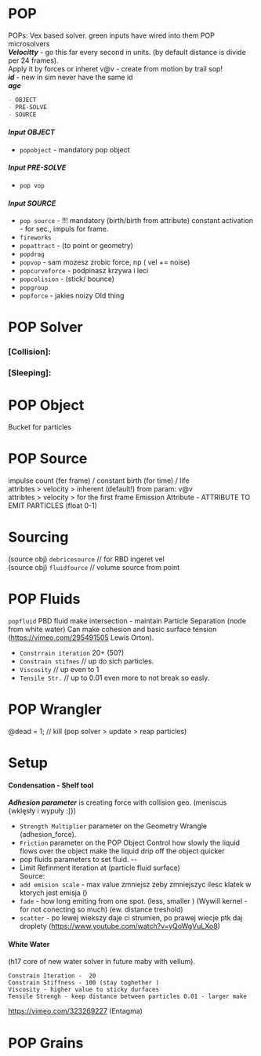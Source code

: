 
# POP  
POPs: Vex based solver.  green inputs have wired into them POP microsolvers    
***Velocitty*** -  go this far every second in units. (by default distance is divide per 24 frames).   
Apply it by forces or inheret v@v - create from motion by trail sop!   
***id*** - new in sim never have the same id  
***age***  

```md
- OBJECT 
- PRE-SOLVE
- SOURCE 
```

#### *Input OBJECT*
- `popobject` - mandatory pop object

#### *Input PRE-SOLVE*  
- `pop vop`  

#### *Input SOURCE*  
- `pop source` - !!! mandatory (birth/birth from attribute) constant activation - for sec., impuls for frame.
- `fireworks`
- `popattract` - (to point or geometry)  
- `popdrag`  
- `popvop` - sam mozesz zrobic force, np ( vel +=  noise)  
- `popcurveforce` - podpinasz krzywa i leci  
- `popcolision` - (stick/ bounce)  
- `popgroup`  
- `popforce` - jakies noizy Old thing   

# POP Solver 
### [Collision]:
### [Sleeping]:

# POP Object 
Bucket for particles 

# POP Source  
impulse count (fer frame) / constant birth (for time) / life  
attribtes > velocity > inherent (default!) from param: v@v  
attribtes > velocity > for the first frame 
Emission Attribute - ATTRIBUTE TO EMIT PARTICLES (float 0-1)
# Sourcing 
(source obj) `debricesource` // for RBD ingeret vel   
(source obj) `fluidfource` // volume source from point   

# POP Fluids
`popfluid` PBD fluid make intersection - maintain Particle Separation (node from white water) Can make cohesion and basic surface tension (https://vimeo.com/295491505 Lewis Orton).   

- `Constrrain iteration` 20+  (50?)
- `Constrain stifnes` // up do sich particles. 
- `Viscosity` // up even to 1
- `Tensile Str.` // up to 0.01 even more to not break so easly.

# POP Wrangler
@dead = 1; // kill (pop solver > update > reap particles)


# Setup  

#### Condensation - Shelf tool 
 
***Adhesion parameter*** is creating force with collision geo. (meniscus {wklęsły i wypuły :]}) 
- `Strength Multiplier` parameter on the Geometry Wrangle (adhesion_force).    
- `Friction` parameter on the POP Object Control how slowly the liquid flows over the object make the liquid drip off the object quicker
- pop fluids parameters to set fluid.
--
- Limit Refinment iteration  at  (particle fluid surface)  
Source:  
- `add emision scale` - max value zmniejsz zeby zmniejszyc ilesc klatek w ktorych jest emisja ()  
- `fade` - how long emiting from one spot. (less, smaller ) (Wywill kernel - for not conecting so much) (ew. distance treshold) 
- `scatter` - po lewej wiekszy daje ci strumien, po prawej wiecje ptk daj droplety 
 (https://www.youtube.com/watch?v=yQoWgVuLXo8)    

#### White Water

(h17 core of new water solver in future maby with vellum).  
```
Constrain Iteration -  20 
Constrain Stiffness - 100 (stay toghether )
Viscosity - higher value to sticky durfaces 
Tensile Strengh - keep distance between particles 0.01 - larger make
```
https://vimeo.com/323269227 (Entagma)

# POP Grains

